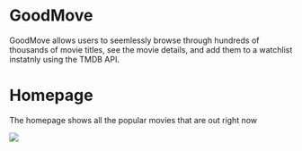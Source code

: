 # GoodMove

GoodMove allows users to seemlessly browse through hundreds of thousands of movie titles, see the movie details, and add them to a watchlist instatnly using the TMDB API.

<!-- # Login page -->
<!-- ![](Project_images/Login.png) -->

# Homepage
The homepage shows all the popular movies that are out right now

![](Projects_images/Homepage.png)
